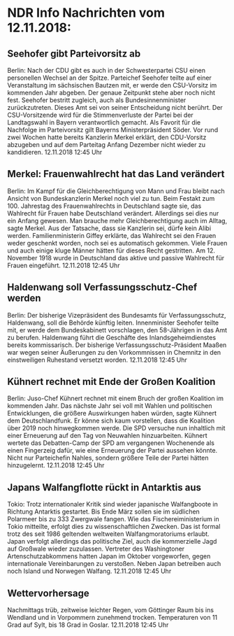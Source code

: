 # NDR Info Nachrichten vom 12.11.2018:


## Seehofer gibt Parteivorsitz ab
Berlin: Nach der CDU gibt es auch in der Schwesterpartei CSU einen personellen Wechsel an der Spitze. Parteichef Seehofer teilte auf einer Veranstaltung im sächsischen Bautzen mit, er werde den CSU-Vorsitz im kommenden Jahr abgeben. Der genaue Zeitpunkt stehe aber noch nicht fest. Seehofer bestritt zugleich, auch als Bundesinnenminister zurückzutreten. Dieses Amt sei von seiner Entscheidung nicht berührt. Der CSU-Vorsitzende wird für die Stimmenverluste der Partei bei der Landtagswahl in Bayern verantwortlich gemacht. Als Favorit für die Nachfolge im Parteivorsitz gilt Bayerns Ministerpräsident Söder. Vor rund zwei Wochen hatte bereits Kanzlerin Merkel erklärt, den CDU-Vorsitz abzugeben und auf dem Parteitag Anfang Dezember nicht wieder zu kandidieren. 12.11.2018 12:45 Uhr 

## Merkel: Frauenwahlrecht hat das Land verändert
Berlin: Im Kampf für die Gleichberechtigung von Mann und Frau bleibt nach Ansicht von Bundeskanzlerin Merkel noch viel zu tun. Beim Festakt zum 100. Jahrestag des Frauenwahlrechts in Deutschland sagte sie, das Wahlrecht für Frauen habe Deutschland verändert. Allerdings sei dies nur ein Anfang gewesen. Man brauche mehr Gleichberechtigung auch im Alltag, sagte Merkel. Aus der Tatsache, dass sie Kanzlerin sei, dürfe kein
Alibi werden. Familienministerin Giffey erklärte, das Wahlrecht sei den Frauen weder geschenkt worden, noch sei es automatisch gekommen. Viele Frauen und auch einige kluge Männer hätten für dieses Recht gestritten. Am 12. November 1918 wurde in Deutschland das aktive und passive Wahlrecht für Frauen eingeführt. 12.11.2018 12:45 Uhr 

## Haldenwang soll Verfassungsschutz-Chef werden
Berlin: Der bisherige Vizepräsident des Bundesamts für Verfassungsschutz, Haldenwang, soll die Behörde künftig leiten. Innenminister Seehofer teilte mit, er werde dem Bundeskabinett vorschlagen, den 58-Jährigen in das Amt zu berufen. Haldenwang führt die Geschäfte des Inlandsgeheimdienstes bereits kommissarisch. Der bisherige Verfassungsschutz-Präsident Maaßen war wegen seiner Äußerungen zu den Vorkommnissen in Chemnitz in den einstweiligen Ruhestand versetzt worden. 12.11.2018 12:45 Uhr 

## Kühnert rechnet mit Ende der Großen Koalition
Berlin: Juso-Chef Kühnert rechnet mit einem Bruch der großen Koalition im kommenden Jahr. Das nächste Jahr sei voll mit Wahlen und politischen Entwicklungen, die größere Auswirkungen haben würden, sagte Kühnert dem Deutschlandfunk. Er könne sich kaum vorstellen, dass die Koalition über 2019  noch hinwegkommen werde. Die SPD versuche nun inhaltlich mit einer Erneuerung auf den Tag von Neuwahlen hinzuarbeiten. Kühnert wertete das Debatten-Camp der SPD am vergangenen Wochenende als einen Fingerzeig dafür, wie eine Erneuerung der Partei aussehen könnte. Nicht nur Parteichefin Nahles, sondern größere Teile der Partei hätten hinzugelernt. 12.11.2018 12:45 Uhr 

## Japans Walfangflotte rückt in Antarktis aus
Tokio: Trotz internationaler Kritik sind wieder japanische Walfangboote in Richtung Antarktis gestartet. Bis Ende März sollen sie im südlichen Polarmeer bis zu 333 Zwergwale fangen. Wie das Fischereiministerium in Tokio mitteilte, erfolgt dies zu wissenschaftlichen Zwecken. Das ist formal trotz des seit 1986 geltenden weltweiten Walfangmoratoriums erlaubt. Japan verfolgt allerdings das politische Ziel, auch die kommerzielle Jagd auf Großwale wieder zuzulassen. Vertreter des Washingtoner Artenschutzabkommens hatten Japan im Oktober vorgeworfen, gegen internationale Vereinbarungen zu verstoßen. Neben Japan betreiben auch noch Island und Norwegen Walfang. 12.11.2018 12:45 Uhr 

## Wettervorhersage
Nachmittags trüb, zeitweise leichter Regen, vom  Göttinger Raum bis ins Wendland und in Vorpommern zunehmend trocken. Temperaturen von 11 Grad auf Sylt, bis 18 Grad in Goslar. 12.11.2018 12:45 Uhr 
